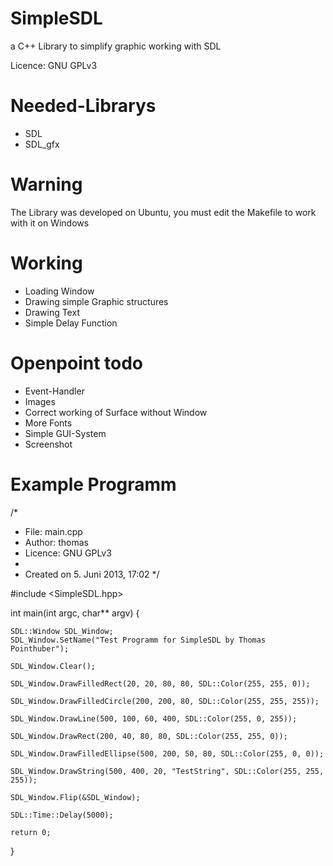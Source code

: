 SimpleSDL
=========

a C++ Library to simplify graphic working with SDL

Licence: GNU GPLv3

Needed-Librarys
===============

* SDL
* SDL_gfx

Warning
=======

The Library was developed on Ubuntu, you must edit the Makefile to work with it on Windows

Working
=======

* Loading Window
* Drawing simple Graphic structures
* Drawing Text
* Simple Delay Function

Openpoint todo
========

* Event-Handler
* Images
* Correct working of Surface without Window
* More Fonts
* Simple GUI-System
* Screenshot

Example Programm
================

/*
 * File:   main.cpp
 * Author: thomas
 * Licence: GNU GPLv3
 *
 * Created on 5. Juni 2013, 17:02
 */

#include <SimpleSDL.hpp>

int main(int argc, char** argv) {

    SDL::Window SDL_Window;
    SDL_Window.SetName("Test Programm for SimpleSDL by Thomas Pointhuber");

    SDL_Window.Clear();

    SDL_Window.DrawFilledRect(20, 20, 80, 80, SDL::Color(255, 255, 0));

    SDL_Window.DrawFilledCircle(200, 200, 80, SDL::Color(255, 255, 255));

    SDL_Window.DrawLine(500, 100, 60, 400, SDL::Color(255, 0, 255));

    SDL_Window.DrawRect(200, 40, 80, 80, SDL::Color(255, 255, 0));

    SDL_Window.DrawFilledEllipse(500, 200, 50, 80, SDL::Color(255, 0, 0));

    SDL_Window.DrawString(500, 400, 20, "TestString", SDL::Color(255, 255, 255));

    SDL_Window.Flip(&SDL_Window);

    SDL::Time::Delay(5000);

    return 0;
}
